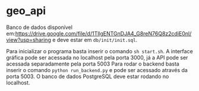 # geo_api

Banco de dados disponível em:https://drive.google.com/file/d/1TllgENTGnDJA4_G8reN76Q8z2cdiE0nl/view?usp=sharing
e deve estar em `db/init/init.sql`.

Para inicializar o programa basta inserir o comando `sh start.sh`.
A interface gráfica pode ser acessada no localhost pela porta 3000, já a API pode ser acessada separadamente pela porta 5003
Para rodar o backend basta inserir o comando `python run_backend.py` e pode ser acessado através da porta 5003.
O banco de dados PostgreSQL deve estar rodando no localhost.
